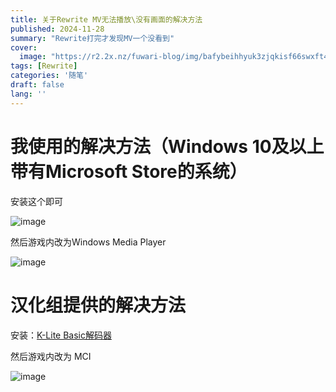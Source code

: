 ```yaml
---
title: 关于Rewrite MV无法播放\没有画面的解决方法
published: 2024-11-28
summary: "Rewrite打完才发现MV一个没看到"
cover:
  image: "https://r2.2x.nz/fuwari-blog/img/bafybeihhyuk3zjqkisf66swxft4j5srv3g7wozy3zn4ykpsh3cuveuuwb4"
tags: [Rewrite]
categories: '随笔'
draft: false 
lang: ''
---
```


# 我使用的解决方法（Windows 10及以上带有Microsoft Store的系统）

安装这个即可

![image](https://r2.2x.nz/fuwari-blog/img/bafkreieb2qknggudxx7sc723jheso6grhgemznjqb5n6yqwsrvgqkqn4ba)

然后游戏内改为Windows Media Player

![image](https://r2.2x.nz/fuwari-blog/img/bafkreihujn3jctibvixv4trpsu5j4d2v7de2ibzea6xe6pzmithymffpqu)

# 汉化组提供的解决方法

安装：[K-Lite Basic解码器](https://www.codecguide.com/download_k-lite_codec_pack_basic.htm)

然后游戏内改为 MCI

![image](https://r2.2x.nz/fuwari-blog/img/bafkreic7a3tnnoxyn646tzy35nec2oioz4ktffuizb5ge67ibww5ntnmpq)
